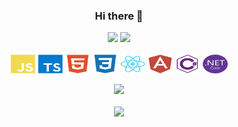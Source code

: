 
<div align="center">
  <h3>Hi there 👋</h3>
</div>
<div align="center">
  <img height="180em" src="https://github-readme-stats.vercel.app/api/top-langs/?username=daniloikeda&layout=compact&langs_count=7&theme=aura"/>
  <img height="180em" src="https://github-readme-stats.vercel.app/api?username=daniloikeda&show_icons=true&theme=radical&show_icons=true&include_all_commits=true&count_private=true"/>
</div>
<br/>
<div align="center">
  <img align="center" alt="JavaScript" height="30" width="40" src="https://raw.githubusercontent.com/devicons/devicon/master/icons/javascript/javascript-plain.svg">
  <img align="center" alt="TypeScript" height="30" width="40" src="https://raw.githubusercontent.com/devicons/devicon/master/icons/typescript/typescript-plain.svg">
  <img align="center" alt="HTML" height="30" width="40" src="https://raw.githubusercontent.com/devicons/devicon/master/icons/html5/html5-plain.svg">
  <img align="center" alt="CSS" height="30" width="40" src="https://raw.githubusercontent.com/devicons/devicon/master/icons/css3/css3-plain.svg">
  <img align="center" alt="ReactJS" height="30" width="40" src="https://raw.githubusercontent.com/devicons/devicon/master/icons/react/react-original.svg">
  <img align="center" alt="Csharp" height="30" width="40" src="https://raw.githubusercontent.com/devicons/devicon/master/icons/angularjs/angularjs-plain.svg">
  <img align="center" alt="Csharp" height="30" width="40" src="https://raw.githubusercontent.com/devicons/devicon/master/icons/csharp/csharp-line.svg">
  <img align="center" alt="Csharp" height="30" width="40" src="https://raw.githubusercontent.com/devicons/devicon/master/icons/dotnetcore/dotnetcore-original.svg">
</div>
<br/>
<div align="center">
  <img height="90em" src="https://github-readme-stats.vercel.app/api/pin/?username=daniloikeda&repo=pomorodo-method&theme=calm&custom_title=asd"/>
</div>
<br/>
<div align="center">
   <a href="https://www.linkedin.com/in/danilo-carneiro-ikeda-310492100/" target="_blank"><img height="25em" src="https://cdn-icons-png.flaticon.com/512/174/174857.png" target="_blank"></a>
</div>
<!--
**daniloikeda/daniloikeda** is a ✨ _special_ ✨ repository because its `README.md` (this file) appears on your GitHub profile.

Here are some ideas to get you started:

- 🔭 I’m currently working on ...
- 🌱 I’m currently learning ...
- 👯 I’m looking to collaborate on ...
- 🤔 I’m looking for help with ...
- 💬 Ask me about ...
- 📫 How to reach me: ...
- 😄 Pronouns: ...
- ⚡ Fun fact: ...
-->
